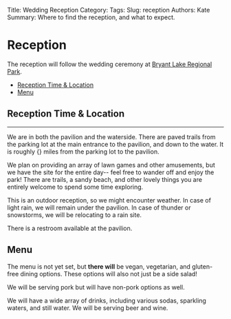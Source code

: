 Title: Wedding Reception
Category: 
Tags: 
Slug: reception
Authors: Kate
Summary: Where to find the reception, and what to expect.


# Reception 

The reception will follow the wedding ceremony at [Bryant Lake Regional Park](https://threeriversparks.org/location/bryant-lake-regional-park).

<!-- MarkdownTOC -->

- [Reception Time & Location](#reception-time--location)
- [Menu](#menu)

<!-- /MarkdownTOC -->

<a name="reception-time--location"></a>

<a name="reception-time--location"></a>
## Reception Time & Location

---

We are in both the pavilion and the waterside. There are paved trails from the parking lot at the main entrance to the pavilion, and down to the water. It is roughly {} miles from the parking lot to the pavilion.

We plan on providing an array of lawn games and other amusements, but we have the site for the entire day-- feel free to wander off and enjoy the park! There are trails, a sandy beach, and other lovely things you are entirely welcome to spend some time exploring.

This is an outdoor reception, so we might encounter weather. In case of light rain, we will remain under the pavilion. In case of thunder or snowstorms, we will be relocating to a rain site. 


There is a restroom available at the pavilion. 


<a name="menu"></a>
## Menu

The menu is not yet set, but **there will** be vegan, vegetarian, and gluten-free dining options. These options will also not just be a side salad! 


We will be serving pork but will have non-pork options as well. 


We will have a wide array of drinks, including various sodas, sparkling waters, and still water. We will be serving beer and wine. 




